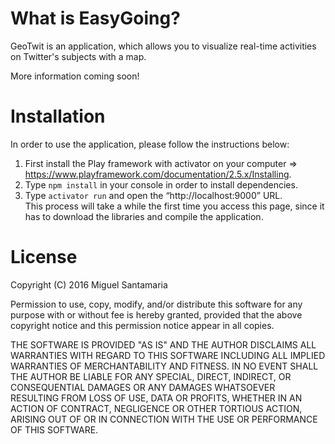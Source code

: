 # What is EasyGoing?
GeoTwit is an application, which allows you to visualize real-time activities on Twitter's subjects with a map.

More information coming soon!

# Installation
In order to use the application, please follow the instructions below:
1. First install the Play framework with activator on your computer => https://www.playframework.com/documentation/2.5.x/Installing.
2. Type `npm install` in your console in order to install dependencies.
3. Type `activator run` and open the “http://localhost:9000” URL.  
This process will take a while the first time you access this page, since it has to download the
libraries and compile the application.

# License
Copyright (C) 2016 Miguel Santamaria

Permission to use, copy, modify, and/or distribute this software for any
purpose with or without fee is hereby granted, provided that the above
copyright notice and this permission notice appear in all copies.

THE SOFTWARE IS PROVIDED "AS IS" AND THE AUTHOR DISCLAIMS ALL WARRANTIES
WITH REGARD TO THIS SOFTWARE INCLUDING ALL IMPLIED WARRANTIES OF
MERCHANTABILITY AND FITNESS. IN NO EVENT SHALL THE AUTHOR BE LIABLE FOR
ANY SPECIAL, DIRECT, INDIRECT, OR CONSEQUENTIAL DAMAGES OR ANY DAMAGES
WHATSOEVER RESULTING FROM LOSS OF USE, DATA OR PROFITS, WHETHER IN AN ACTION
OF CONTRACT, NEGLIGENCE OR OTHER TORTIOUS ACTION, ARISING OUT OF OR IN
CONNECTION WITH THE USE OR PERFORMANCE OF THIS SOFTWARE.
